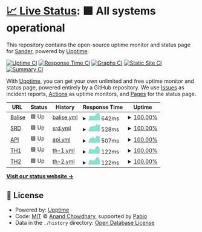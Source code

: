 # [📈 Live Status](https://srdno.github.io/status): <!--live status--> **🟩 All systems operational**

This repository contains the open-source uptime monitor and status page for [Sander](srd.no), powered by [Upptime](https://github.com/upptime/upptime).

[![Uptime CI](https://github.com/srdno/status/workflows/Uptime%20CI/badge.svg)](https://github.com/srdno/status/actions?query=workflow%3A%22Uptime+CI%22)
[![Response Time CI](https://github.com/srdno/status/workflows/Response%20Time%20CI/badge.svg)](https://github.com/srdno/status/actions?query=workflow%3A%22Response+Time+CI%22)
[![Graphs CI](https://github.com/srdno/status/workflows/Graphs%20CI/badge.svg)](https://github.com/srdno/status/actions?query=workflow%3A%22Graphs+CI%22)
[![Static Site CI](https://github.com/srdno/status/workflows/Static%20Site%20CI/badge.svg)](https://github.com/srdno/status/actions?query=workflow%3A%22Static+Site+CI%22)
[![Summary CI](https://github.com/srdno/status/workflows/Summary%20CI/badge.svg)](https://github.com/srdno/status/actions?query=workflow%3A%22Summary+CI%22)

With [Upptime](https://upptime.js.org), you can get your own unlimited and free uptime monitor and status page, powered entirely by a GitHub repository. We use [Issues](https://github.com/srdno/status/issues) as incident reports, [Actions](https://github.com/srdno/status/actions) as uptime monitors, and [Pages](https://srdno.github.io/status) for the status page.

<!--start: status pages-->
<!-- This summary is generated by Upptime (https://github.com/upptime/upptime) -->
<!-- Do not edit this manually, your changes will be overwritten -->
<!-- prettier-ignore -->
| URL | Status | History | Response Time | Uptime |
| --- | ------ | ------- | ------------- | ------ |
| <img alt="" src="https://icons.duckduckgo.com/ip3/balise.no.ico" height="13"> [Balise](https://balise.no) | 🟩 Up | [balise.yml](https://github.com/srdno/status/commits/HEAD/history/balise.yml) | <details><summary><img alt="Response time graph" src="./graphs/balise/response-time-week.png" height="20"> 642ms</summary><br><a href="https://status.srd.no/history/balise"><img alt="Response time 667" src="https://img.shields.io/endpoint?url=https%3A%2F%2Fraw.githubusercontent.com%2Fsrdno%2Fstatus%2FHEAD%2Fapi%2Fbalise%2Fresponse-time.json"></a><br><a href="https://status.srd.no/history/balise"><img alt="24-hour response time 557" src="https://img.shields.io/endpoint?url=https%3A%2F%2Fraw.githubusercontent.com%2Fsrdno%2Fstatus%2FHEAD%2Fapi%2Fbalise%2Fresponse-time-day.json"></a><br><a href="https://status.srd.no/history/balise"><img alt="7-day response time 642" src="https://img.shields.io/endpoint?url=https%3A%2F%2Fraw.githubusercontent.com%2Fsrdno%2Fstatus%2FHEAD%2Fapi%2Fbalise%2Fresponse-time-week.json"></a><br><a href="https://status.srd.no/history/balise"><img alt="30-day response time 645" src="https://img.shields.io/endpoint?url=https%3A%2F%2Fraw.githubusercontent.com%2Fsrdno%2Fstatus%2FHEAD%2Fapi%2Fbalise%2Fresponse-time-month.json"></a><br><a href="https://status.srd.no/history/balise"><img alt="1-year response time 667" src="https://img.shields.io/endpoint?url=https%3A%2F%2Fraw.githubusercontent.com%2Fsrdno%2Fstatus%2FHEAD%2Fapi%2Fbalise%2Fresponse-time-year.json"></a></details> | <details><summary><a href="https://status.srd.no/history/balise">100.00%</a></summary><a href="https://status.srd.no/history/balise"><img alt="All-time uptime 100.00%" src="https://img.shields.io/endpoint?url=https%3A%2F%2Fraw.githubusercontent.com%2Fsrdno%2Fstatus%2FHEAD%2Fapi%2Fbalise%2Fuptime.json"></a><br><a href="https://status.srd.no/history/balise"><img alt="24-hour uptime 100.00%" src="https://img.shields.io/endpoint?url=https%3A%2F%2Fraw.githubusercontent.com%2Fsrdno%2Fstatus%2FHEAD%2Fapi%2Fbalise%2Fuptime-day.json"></a><br><a href="https://status.srd.no/history/balise"><img alt="7-day uptime 100.00%" src="https://img.shields.io/endpoint?url=https%3A%2F%2Fraw.githubusercontent.com%2Fsrdno%2Fstatus%2FHEAD%2Fapi%2Fbalise%2Fuptime-week.json"></a><br><a href="https://status.srd.no/history/balise"><img alt="30-day uptime 100.00%" src="https://img.shields.io/endpoint?url=https%3A%2F%2Fraw.githubusercontent.com%2Fsrdno%2Fstatus%2FHEAD%2Fapi%2Fbalise%2Fuptime-month.json"></a><br><a href="https://status.srd.no/history/balise"><img alt="1-year uptime 100.00%" src="https://img.shields.io/endpoint?url=https%3A%2F%2Fraw.githubusercontent.com%2Fsrdno%2Fstatus%2FHEAD%2Fapi%2Fbalise%2Fuptime-year.json"></a></details>
| <img alt="" src="https://icons.duckduckgo.com/ip3/srd.no.ico" height="13"> [SRD](https://srd.no) | 🟩 Up | [srd.yml](https://github.com/srdno/status/commits/HEAD/history/srd.yml) | <details><summary><img alt="Response time graph" src="./graphs/srd/response-time-week.png" height="20"> 528ms</summary><br><a href="https://status.srd.no/history/srd"><img alt="Response time 539" src="https://img.shields.io/endpoint?url=https%3A%2F%2Fraw.githubusercontent.com%2Fsrdno%2Fstatus%2FHEAD%2Fapi%2Fsrd%2Fresponse-time.json"></a><br><a href="https://status.srd.no/history/srd"><img alt="24-hour response time 360" src="https://img.shields.io/endpoint?url=https%3A%2F%2Fraw.githubusercontent.com%2Fsrdno%2Fstatus%2FHEAD%2Fapi%2Fsrd%2Fresponse-time-day.json"></a><br><a href="https://status.srd.no/history/srd"><img alt="7-day response time 528" src="https://img.shields.io/endpoint?url=https%3A%2F%2Fraw.githubusercontent.com%2Fsrdno%2Fstatus%2FHEAD%2Fapi%2Fsrd%2Fresponse-time-week.json"></a><br><a href="https://status.srd.no/history/srd"><img alt="30-day response time 533" src="https://img.shields.io/endpoint?url=https%3A%2F%2Fraw.githubusercontent.com%2Fsrdno%2Fstatus%2FHEAD%2Fapi%2Fsrd%2Fresponse-time-month.json"></a><br><a href="https://status.srd.no/history/srd"><img alt="1-year response time 539" src="https://img.shields.io/endpoint?url=https%3A%2F%2Fraw.githubusercontent.com%2Fsrdno%2Fstatus%2FHEAD%2Fapi%2Fsrd%2Fresponse-time-year.json"></a></details> | <details><summary><a href="https://status.srd.no/history/srd">100.00%</a></summary><a href="https://status.srd.no/history/srd"><img alt="All-time uptime 99.51%" src="https://img.shields.io/endpoint?url=https%3A%2F%2Fraw.githubusercontent.com%2Fsrdno%2Fstatus%2FHEAD%2Fapi%2Fsrd%2Fuptime.json"></a><br><a href="https://status.srd.no/history/srd"><img alt="24-hour uptime 100.00%" src="https://img.shields.io/endpoint?url=https%3A%2F%2Fraw.githubusercontent.com%2Fsrdno%2Fstatus%2FHEAD%2Fapi%2Fsrd%2Fuptime-day.json"></a><br><a href="https://status.srd.no/history/srd"><img alt="7-day uptime 100.00%" src="https://img.shields.io/endpoint?url=https%3A%2F%2Fraw.githubusercontent.com%2Fsrdno%2Fstatus%2FHEAD%2Fapi%2Fsrd%2Fuptime-week.json"></a><br><a href="https://status.srd.no/history/srd"><img alt="30-day uptime 100.00%" src="https://img.shields.io/endpoint?url=https%3A%2F%2Fraw.githubusercontent.com%2Fsrdno%2Fstatus%2FHEAD%2Fapi%2Fsrd%2Fuptime-month.json"></a><br><a href="https://status.srd.no/history/srd"><img alt="1-year uptime 99.51%" src="https://img.shields.io/endpoint?url=https%3A%2F%2Fraw.githubusercontent.com%2Fsrdno%2Fstatus%2FHEAD%2Fapi%2Fsrd%2Fuptime-year.json"></a></details>
| <img alt="" src="https://srd.no/favicon.ico" height="13"> [API](https://api.srd.no/status) | 🟩 Up | [api.yml](https://github.com/srdno/status/commits/HEAD/history/api.yml) | <details><summary><img alt="Response time graph" src="./graphs/api/response-time-week.png" height="20"> 507ms</summary><br><a href="https://status.srd.no/history/api"><img alt="Response time 513" src="https://img.shields.io/endpoint?url=https%3A%2F%2Fraw.githubusercontent.com%2Fsrdno%2Fstatus%2FHEAD%2Fapi%2Fapi%2Fresponse-time.json"></a><br><a href="https://status.srd.no/history/api"><img alt="24-hour response time 454" src="https://img.shields.io/endpoint?url=https%3A%2F%2Fraw.githubusercontent.com%2Fsrdno%2Fstatus%2FHEAD%2Fapi%2Fapi%2Fresponse-time-day.json"></a><br><a href="https://status.srd.no/history/api"><img alt="7-day response time 507" src="https://img.shields.io/endpoint?url=https%3A%2F%2Fraw.githubusercontent.com%2Fsrdno%2Fstatus%2FHEAD%2Fapi%2Fapi%2Fresponse-time-week.json"></a><br><a href="https://status.srd.no/history/api"><img alt="30-day response time 504" src="https://img.shields.io/endpoint?url=https%3A%2F%2Fraw.githubusercontent.com%2Fsrdno%2Fstatus%2FHEAD%2Fapi%2Fapi%2Fresponse-time-month.json"></a><br><a href="https://status.srd.no/history/api"><img alt="1-year response time 513" src="https://img.shields.io/endpoint?url=https%3A%2F%2Fraw.githubusercontent.com%2Fsrdno%2Fstatus%2FHEAD%2Fapi%2Fapi%2Fresponse-time-year.json"></a></details> | <details><summary><a href="https://status.srd.no/history/api">100.00%</a></summary><a href="https://status.srd.no/history/api"><img alt="All-time uptime 99.92%" src="https://img.shields.io/endpoint?url=https%3A%2F%2Fraw.githubusercontent.com%2Fsrdno%2Fstatus%2FHEAD%2Fapi%2Fapi%2Fuptime.json"></a><br><a href="https://status.srd.no/history/api"><img alt="24-hour uptime 100.00%" src="https://img.shields.io/endpoint?url=https%3A%2F%2Fraw.githubusercontent.com%2Fsrdno%2Fstatus%2FHEAD%2Fapi%2Fapi%2Fuptime-day.json"></a><br><a href="https://status.srd.no/history/api"><img alt="7-day uptime 100.00%" src="https://img.shields.io/endpoint?url=https%3A%2F%2Fraw.githubusercontent.com%2Fsrdno%2Fstatus%2FHEAD%2Fapi%2Fapi%2Fuptime-week.json"></a><br><a href="https://status.srd.no/history/api"><img alt="30-day uptime 99.86%" src="https://img.shields.io/endpoint?url=https%3A%2F%2Fraw.githubusercontent.com%2Fsrdno%2Fstatus%2FHEAD%2Fapi%2Fapi%2Fuptime-month.json"></a><br><a href="https://status.srd.no/history/api"><img alt="1-year uptime 99.92%" src="https://img.shields.io/endpoint?url=https%3A%2F%2Fraw.githubusercontent.com%2Fsrdno%2Fstatus%2FHEAD%2Fapi%2Fapi%2Fuptime-year.json"></a></details>
| <img alt="" src="https://canary.discord.com/assets/97fdc7ab0e45d6b22df8.svg" height="13"> [TH1](th1.srd.no) | 🟩 Up | [th-1.yml](https://github.com/srdno/status/commits/HEAD/history/th-1.yml) | <details><summary><img alt="Response time graph" src="./graphs/th-1/response-time-week.png" height="20"> 122ms</summary><br><a href="https://status.srd.no/history/th-1"><img alt="Response time 131" src="https://img.shields.io/endpoint?url=https%3A%2F%2Fraw.githubusercontent.com%2Fsrdno%2Fstatus%2FHEAD%2Fapi%2Fth-1%2Fresponse-time.json"></a><br><a href="https://status.srd.no/history/th-1"><img alt="24-hour response time 104" src="https://img.shields.io/endpoint?url=https%3A%2F%2Fraw.githubusercontent.com%2Fsrdno%2Fstatus%2FHEAD%2Fapi%2Fth-1%2Fresponse-time-day.json"></a><br><a href="https://status.srd.no/history/th-1"><img alt="7-day response time 122" src="https://img.shields.io/endpoint?url=https%3A%2F%2Fraw.githubusercontent.com%2Fsrdno%2Fstatus%2FHEAD%2Fapi%2Fth-1%2Fresponse-time-week.json"></a><br><a href="https://status.srd.no/history/th-1"><img alt="30-day response time 126" src="https://img.shields.io/endpoint?url=https%3A%2F%2Fraw.githubusercontent.com%2Fsrdno%2Fstatus%2FHEAD%2Fapi%2Fth-1%2Fresponse-time-month.json"></a><br><a href="https://status.srd.no/history/th-1"><img alt="1-year response time 131" src="https://img.shields.io/endpoint?url=https%3A%2F%2Fraw.githubusercontent.com%2Fsrdno%2Fstatus%2FHEAD%2Fapi%2Fth-1%2Fresponse-time-year.json"></a></details> | <details><summary><a href="https://status.srd.no/history/th-1">100.00%</a></summary><a href="https://status.srd.no/history/th-1"><img alt="All-time uptime 100.00%" src="https://img.shields.io/endpoint?url=https%3A%2F%2Fraw.githubusercontent.com%2Fsrdno%2Fstatus%2FHEAD%2Fapi%2Fth-1%2Fuptime.json"></a><br><a href="https://status.srd.no/history/th-1"><img alt="24-hour uptime 100.00%" src="https://img.shields.io/endpoint?url=https%3A%2F%2Fraw.githubusercontent.com%2Fsrdno%2Fstatus%2FHEAD%2Fapi%2Fth-1%2Fuptime-day.json"></a><br><a href="https://status.srd.no/history/th-1"><img alt="7-day uptime 100.00%" src="https://img.shields.io/endpoint?url=https%3A%2F%2Fraw.githubusercontent.com%2Fsrdno%2Fstatus%2FHEAD%2Fapi%2Fth-1%2Fuptime-week.json"></a><br><a href="https://status.srd.no/history/th-1"><img alt="30-day uptime 100.00%" src="https://img.shields.io/endpoint?url=https%3A%2F%2Fraw.githubusercontent.com%2Fsrdno%2Fstatus%2FHEAD%2Fapi%2Fth-1%2Fuptime-month.json"></a><br><a href="https://status.srd.no/history/th-1"><img alt="1-year uptime 100.00%" src="https://img.shields.io/endpoint?url=https%3A%2F%2Fraw.githubusercontent.com%2Fsrdno%2Fstatus%2FHEAD%2Fapi%2Fth-1%2Fuptime-year.json"></a></details>
| <img alt="" src="https://canary.discord.com/assets/97fdc7ab0e45d6b22df8.svg" height="13"> [TH2](th2.srd.no) | 🟩 Up | [th-2.yml](https://github.com/srdno/status/commits/HEAD/history/th-2.yml) | <details><summary><img alt="Response time graph" src="./graphs/th-2/response-time-week.png" height="20"> 122ms</summary><br><a href="https://status.srd.no/history/th-2"><img alt="Response time 130" src="https://img.shields.io/endpoint?url=https%3A%2F%2Fraw.githubusercontent.com%2Fsrdno%2Fstatus%2FHEAD%2Fapi%2Fth-2%2Fresponse-time.json"></a><br><a href="https://status.srd.no/history/th-2"><img alt="24-hour response time 105" src="https://img.shields.io/endpoint?url=https%3A%2F%2Fraw.githubusercontent.com%2Fsrdno%2Fstatus%2FHEAD%2Fapi%2Fth-2%2Fresponse-time-day.json"></a><br><a href="https://status.srd.no/history/th-2"><img alt="7-day response time 122" src="https://img.shields.io/endpoint?url=https%3A%2F%2Fraw.githubusercontent.com%2Fsrdno%2Fstatus%2FHEAD%2Fapi%2Fth-2%2Fresponse-time-week.json"></a><br><a href="https://status.srd.no/history/th-2"><img alt="30-day response time 126" src="https://img.shields.io/endpoint?url=https%3A%2F%2Fraw.githubusercontent.com%2Fsrdno%2Fstatus%2FHEAD%2Fapi%2Fth-2%2Fresponse-time-month.json"></a><br><a href="https://status.srd.no/history/th-2"><img alt="1-year response time 130" src="https://img.shields.io/endpoint?url=https%3A%2F%2Fraw.githubusercontent.com%2Fsrdno%2Fstatus%2FHEAD%2Fapi%2Fth-2%2Fresponse-time-year.json"></a></details> | <details><summary><a href="https://status.srd.no/history/th-2">100.00%</a></summary><a href="https://status.srd.no/history/th-2"><img alt="All-time uptime 100.00%" src="https://img.shields.io/endpoint?url=https%3A%2F%2Fraw.githubusercontent.com%2Fsrdno%2Fstatus%2FHEAD%2Fapi%2Fth-2%2Fuptime.json"></a><br><a href="https://status.srd.no/history/th-2"><img alt="24-hour uptime 100.00%" src="https://img.shields.io/endpoint?url=https%3A%2F%2Fraw.githubusercontent.com%2Fsrdno%2Fstatus%2FHEAD%2Fapi%2Fth-2%2Fuptime-day.json"></a><br><a href="https://status.srd.no/history/th-2"><img alt="7-day uptime 100.00%" src="https://img.shields.io/endpoint?url=https%3A%2F%2Fraw.githubusercontent.com%2Fsrdno%2Fstatus%2FHEAD%2Fapi%2Fth-2%2Fuptime-week.json"></a><br><a href="https://status.srd.no/history/th-2"><img alt="30-day uptime 100.00%" src="https://img.shields.io/endpoint?url=https%3A%2F%2Fraw.githubusercontent.com%2Fsrdno%2Fstatus%2FHEAD%2Fapi%2Fth-2%2Fuptime-month.json"></a><br><a href="https://status.srd.no/history/th-2"><img alt="1-year uptime 100.00%" src="https://img.shields.io/endpoint?url=https%3A%2F%2Fraw.githubusercontent.com%2Fsrdno%2Fstatus%2FHEAD%2Fapi%2Fth-2%2Fuptime-year.json"></a></details>

<!--end: status pages-->

[**Visit our status website →**](https://srdno.github.io/status)

## 📄 License

- Powered by: [Upptime](https://github.com/upptime/upptime)
- Code: [MIT](./LICENSE) © [Anand Chowdhary](https://anandchowdhary.com), supported by [Pabio](https://pabio.com)
- Data in the `./history` directory: [Open Database License](https://opendatacommons.org/licenses/odbl/1-0/)
